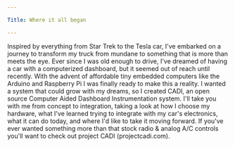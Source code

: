 ```yaml
---

Title: Where it all began

---
```


Inspired by everything from Star Trek to the Tesla car, I've embarked on a journey to transform my truck from mundane to something that is more than meets the eye. Ever since I was old enough to drive, I've dreamed of having a car with a computerized dashboard, but it seemed out of reach until recently. With the advent of affordable tiny embedded computers like the Arduino and Raspberry Pi I was finally ready to make this a reality. I wanted a system that could grow with my dreams, so I created CADI, an open source Computer Aided Dashboard Instrumentation system. I'll take you with me from concept to integration, taking a look at how I choose my hardware, what I've learned trying to integrate with my car's electronics, what it can do today, and where I'd like to take it moving forward. If you've ever wanted something more than that stock radio & analog A/C controls you'll want to check out project CADI (projectcadi.com).